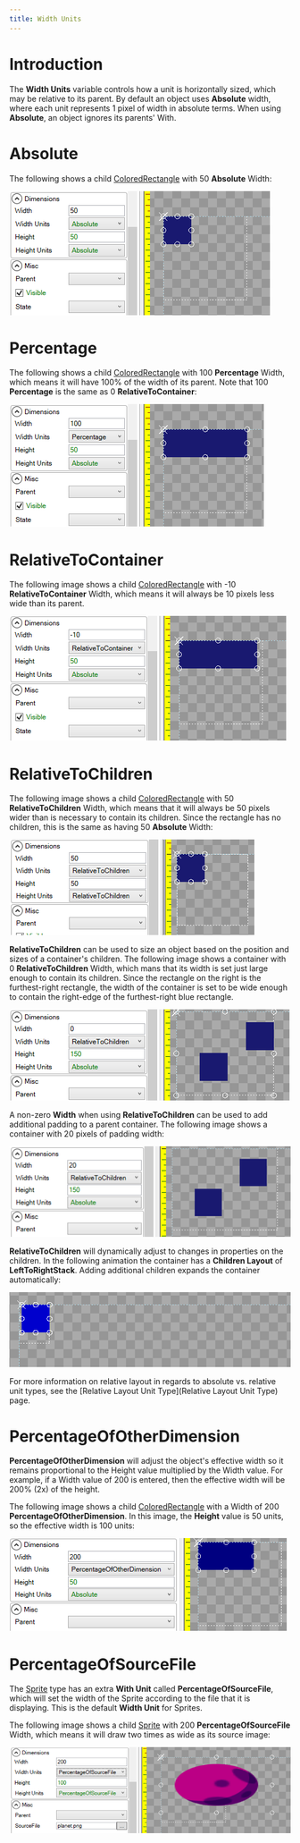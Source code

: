 ```yaml
---
title: Width Units
---
```


# Introduction

The **Width Units** variable controls how a unit is horizontally sized, which may be relative to its parent. By default an object uses **Absolute** width, where each unit represents 1 pixel of width in absolute terms. When using **Absolute**, an object ignores its parents' With.

# Absolute

The following shows a child [ColoredRectangle](/Gum/coloredrectangle/ColoredRectangle.html) with 50 **Absolute** Width:

![](50AbsoluteWidth.png)

# Percentage

The following shows a child [ColoredRectangle](/Gum/coloredrectangle/ColoredRectangle.html) with 100 **Percentage** Width, which means it will have 100% of the width of its parent. Note that 100 **Percentage** is the same as 0 **RelativeToContainer**:

![](100PercentageWidth.png)

# RelativeToContainer

The following image shows a child [ColoredRectangle](/Gum/coloredrectangle/ColoredRectangle.html) with -10 **RelativeToContainer** Width, which means it will always be 10 pixels less wide than its parent.

![](Negative10RelativeToContainer.png)

# RelativeToChildren

The following image shows a child [ColoredRectangle](/Gum/coloredrectangle/ColoredRectangle.html) with 50 **RelativeToChildren** Width, which means that it will always be 50 pixels wider than is necessary to contain its children. Since the rectangle has no children, this is the same as having 50 **Absolute** Width:

![](RelativeToChildren1.png)

**RelativeToChildren** can be used to size an object based on the position and sizes of a container's children. The following image shows a container with 0 **RelativeToChildren** Width, which mans that its width is set just large enough to contain its children. Since the rectangle on the right is the furthest-right rectangle, the width of the container is set to be wide enough to contain the right-edge of the furthest-right blue rectangle.

![](RelativeToChildren3.png)

A non-zero **Width** when using **RelativeToChildren** can be used to add additional padding to a parent container. The following image shows a container with 20 pixels of padding width:

![](RelativeToChildren4.png)

**RelativeToChildren** will dynamically adjust to changes in properties on the children. In the following animation the container has a **Children Layout** of **LeftToRightStack**. Adding additional children expands the container automatically:

![](LeftToRightStackSizeChildren.gif)

For more information on relative layout in regards to absolute vs. relative unit types, see the [Relative Layout Unit Type](Relative Layout Unit Type) page.

# PercentageOfOtherDimension

**PercentageOfOtherDimension** will adjust the object's effective width so it remains proportional to the Height value multiplied by the Width value. For example, if a Width value of 200 is entered, then the effective width will be 200% (2x) of the height.

The following image shows a child [ColoredRectangle](/Gum/coloredrectangle/ColoredRectangle.html) with a Width of 200 **PercentageOfOtherDimension**. In this image, the **Height** value is 50 units, so the effective width is 100 units:

![](PercentageOfOtherDimensionWidth.png)

# PercentageOfSourceFile

The [Sprite](Sprite) type has an extra **With Unit** called **PercentageOfSourceFile**, which will set the width of the Sprite according to the file that it is displaying. This is the default **Width Unit** for Sprites.

The following image shows a child [Sprite](Sprite) with 200 **PercentageOfSourceFile** Width, which means it will draw two times as wide as its source image:

![](PercentageOfSourceWidth.png)

